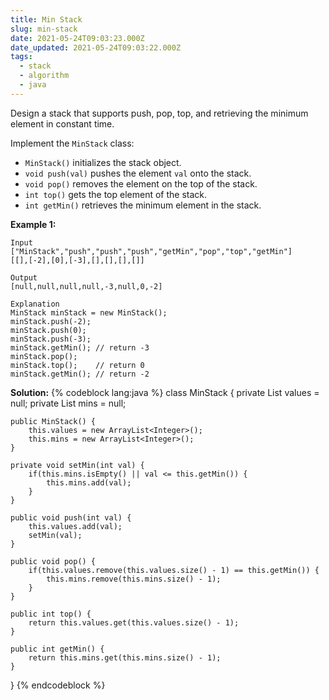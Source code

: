 ```yaml
---
title: Min Stack
slug: min-stack
date: 2021-05-24T09:03:23.000Z
date_updated: 2021-05-24T09:03:22.000Z
tags: 
  - stack
  - algorithm
  - java
---
```


Design a stack that supports push, pop, top, and retrieving the minimum element in constant time.

Implement the `MinStack` class:

- `MinStack()` initializes the stack object.
- `void push(val)` pushes the element `val` onto the stack.
- `void pop()` removes the element on the top of the stack.
- `int top()` gets the top element of the stack.
- `int getMin()` retrieves the minimum element in the stack.

**Example 1:**

    Input
    ["MinStack","push","push","push","getMin","pop","top","getMin"]
    [[],[-2],[0],[-3],[],[],[],[]]
    
    Output
    [null,null,null,null,-3,null,0,-2]
    
    Explanation
    MinStack minStack = new MinStack();
    minStack.push(-2);
    minStack.push(0);
    minStack.push(-3);
    minStack.getMin(); // return -3
    minStack.pop();
    minStack.top();    // return 0
    minStack.getMin(); // return -2

**Solution:**
{% codeblock lang:java %}
class MinStack {
    private List<Integer> values = null;
    private List<Integer> mins = null;
    
    public MinStack() {
        this.values = new ArrayList<Integer>();
        this.mins = new ArrayList<Integer>();
    }
    
    private void setMin(int val) {
        if(this.mins.isEmpty() || val <= this.getMin()) {
            this.mins.add(val);
        } 
    }
    
    public void push(int val) {
        this.values.add(val);
        setMin(val);
    }
    
    public void pop() {
        if(this.values.remove(this.values.size() - 1) == this.getMin()) {
            this.mins.remove(this.mins.size() - 1);
        }
    }
    
    public int top() {
        return this.values.get(this.values.size() - 1);
    }
    
    public int getMin() {
        return this.mins.get(this.mins.size() - 1);
    }
}
{% endcodeblock %}

